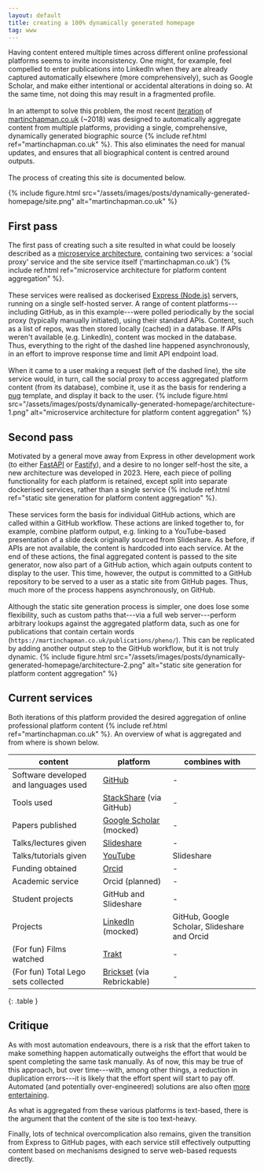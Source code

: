```yaml
---
layout: default
title: creating a 100% dynamically generated homepage
tag: www
---
```

Having content entered multiple times across different online professional platforms seems to invite inconsistency.
One might, for example, feel compelled to enter publications into LinkedIn when they are already captured automatically elsewhere (more comprehensively), such as Google Scholar, and make either intentional or accidental alterations in doing so.
At the same time, not doing this may result in a fragmented profile.
<br>
<br>
In an attempt to solve this problem, the most recent [iteration](/2025/08/28/personal-brand.html#chap-man) of [martinchapman.co.uk](https://martinchapman.co.uk) (~2018) was designed to automatically aggregate content from multiple platforms, providing a single, comprehensive, dynamically generated biographic source {% include ref.html ref="martinchapman.co.uk" %}.
This also eliminates the need for manual updates, and ensures that all biographical content is centred around outputs.
<br>
<br>
The process of creating this site is documented below.

{%
  include figure.html
  src="/assets/images/posts/dynamically-generated-homepage/site.png"
  alt="martinchapman.co.uk"
%}

## First pass

The first pass of creating such a site resulted in what could be loosely described as a [microservice architecture](https://www.oreilly.com/library/view/building-microservices-2nd/9781492034018/), containing two services: a 'social proxy' service and the site service itself ('martinchapman.co.uk') {% include ref.html ref="microservice architecture for platform content aggregation" %}.
<br>
<br>
These services were realised as dockerised [Express (Node.js)](https://expressjs.com/) servers, running on a single self-hosted server.
A range of content platforms---including GitHub, as in this example---were polled periodically by the social proxy (typically manually initiated), using their standard APIs.
Content, such as a list of repos, was then stored locally (cached) in a database.
If APIs weren't available (e.g. LinkedIn), content was mocked in the database.
Thus, everything to the right of the dashed line happened asynchronously, in an effort to improve response time and limit API endpoint load.
<br>
<br>
When it came to a user making a request (left of the dashed line), the site service would, in turn, call the social proxy to access aggregated platform content (from its database), combine it, use it as the basis for rendering a [pug](https://pugjs.org) template, and display it back to the user.
{%
  include figure.html
  src="/assets/images/posts/dynamically-generated-homepage/architecture-1.png"
  alt="microservice architecture for platform content aggregation"
%}

## Second pass

Motivated by a general move away from Express in other development work (to either [FastAPI](https://fastapi.tiangolo.com/) or [Fastify](https://fastify.dev/)), and a desire to no longer self-host the site, a new architecture was developed in 2023.
Here, each piece of polling functionality for each platform is retained, except split into separate dockerised services, rather than a single service {% include ref.html ref="static site generation for platform content aggregation" %}.
<br>
<br>
These services form the basis for individual GitHub actions, which are called within a GitHub workflow.
These actions are linked together to, for example, combine platform output, e.g. linking to a YouTube-based presentation of a slide deck originally sourced from Slideshare.
As before, if APIs are not available, the content is hardcoded into each service.
At the end of these actions, the final aggregated content is passed to the site generator, now also part of a GitHub action, which again outputs content to display to the user.
This time, however, the output is committed to a GitHub repository to be served to a user as a static site from GitHub pages.
Thus, much more of the process happens asynchronously, on GitHub.
<br>
<br>
Although the static site generation process is simpler, one does lose some flexibility, such as custom paths that---via a full web server---perform arbitrary lookups against the aggregated platform data, such as one for publications that contain certain words (`https://martinchapman.co.uk/publications/pheno/`).
This can be replicated by adding another output step to the GitHub workflow, but it is not truly dynamic.
{%
  include figure.html
  src="/assets/images/posts/dynamically-generated-homepage/architecture-2.png"
  alt="static site generation for platform content aggregation"
%}

## Current services

Both iterations of this platform provided the desired aggregation of online professional platform content {% include ref.html ref="martinchapman.co.uk" %}.
An overview of what is aggregated and from where is shown below.

| content | platform | combines with |
| --- | --- | --- |
| Software developed and languages used | [GitHub](https://github.com/martinchapman) | - |
| Tools used | [StackShare](https://stackshare.io/martinchapman) (via GitHub) | - |
| Papers published | [Google Scholar](https://scholar.google.co.uk/citations?user=ukfCWkAAAAA) (mocked) | - |
| Talks/lectures given | [Slideshare](https://www.slideshare.net/MartinChapman2/) | - |
| Talks/tutorials given | [YouTube](http://youtube.com/martinchapman) | Slideshare |
| Funding obtained | [Orcid](https://orcid.org/0000-0002-5242-9701) | - |
| Academic service | Orcid (planned) | - |
| Student projects | GitHub and Slideshare | - |
| Projects | [LinkedIn](https://www.linkedin.com/in/martin-chapman/) (mocked) | GitHub, Google Scholar, Slideshare and Orcid |
| (For fun) Films watched | [Trakt](https://trakt.tv/users/martinchapman) | - |
| (For fun) Total Lego sets collected | [Brickset](https://brickset.com/sets/ownedby-martinchapman) (via Rebrickable) | - |
{: .table }

## Critique

As with most automation endeavours, there is a risk that the effort taken to make something happen automatically outweighs the effort that would be spent completing the same task manually.
As of now, this may be true of this approach, but over time---with, among other things, a reduction in duplication errors---it is likely that the effort spent will start to pay off.
Automated (and potentially over-engineered) solutions are also often [more entertaining](https://www.youtube.com/watch?v=H0XYANRosVo). 

As what is aggregated from these various platforms is text-based, there is the argument that the content of the site is too text-heavy.

Finally, lots of technical overcomplication also remains, given the transition from Express to GitHub pages, with each service still effectively outputting content based on mechanisms designed to serve web-based requests directly.




